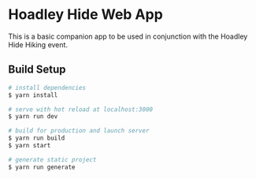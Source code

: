 # Hoadley Hide Web App

This is a basic companion app to be used in conjunction with the Hoadley Hide Hiking event.

## Build Setup

```bash
# install dependencies
$ yarn install

# serve with hot reload at localhost:3000
$ yarn run dev

# build for production and launch server
$ yarn run build
$ yarn start

# generate static project
$ yarn run generate
```
